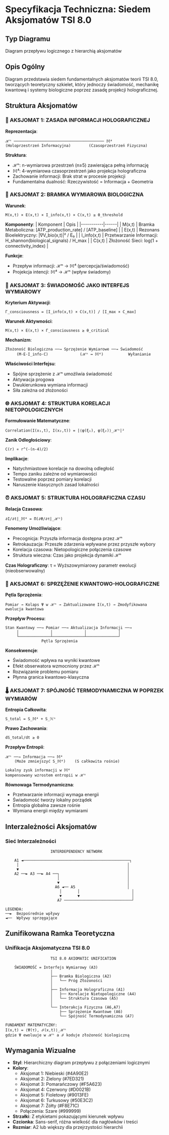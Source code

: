 # Specyfikacja Techniczna: Siedem Aksjomatów TSI 8.0

## Typ Diagramu
Diagram przepływu logicznego z hierarchią aksjomatów

## Opis Ogólny
Diagram przedstawia siedem fundamentalnych aksjomatów teorii TSI 8.0, tworzących teoretyczny szkielet, który jednoczy świadomość, mechanikę kwantową i systemy biologiczne poprzez zasadę projekcji holograficznej.

## Struktura Aksjomatów

### 🧮 AKSJOMAT 1: ZASADA INFORMACJI HOLOGRAFICZNEJ
**Reprezentacja**:
```
ℋⁿ ──────────────────────────────────────── 𝕄⁴
(Holoprzestrzeń Informacyjna)        (Czasoprzestrzeń Fizyczna)
```

**Struktura**:
- ℋⁿ: n-wymiarowa przestrzeń (n≥5) zawierająca pełną informację
- 𝕄⁴: 4-wymiarowa czasoprzestrzeń jako projekcja holograficzna
- Zachowanie informacji: Brak strat w procesie projekcji
- Fundamentalna dualność: Rzeczywistość = Informacja + Geometria

### 🧬 AKSJOMAT 2: BRAMKA WYMIAROWA BIOLOGICZNA
**Warunek**:
```
M(x,t) × E(x,t) × I_info(x,t) × C(x,t) ≥ θ_threshold
```

**Komponenty**:
| Komponent | Opis |
|-----------|------|
| M(x,t) | Bramka Metaboliczna: [ATP_production_rate] / [ATP_baseline] |
| E(x,t) | Rezonans Bioelektryczny: |∇V_bio(x,t)|² / E₀ |
| I_info(x,t) | Przetwarzanie Informacji: H_shannon(biological_signals) / H_max |
| C(x,t) | Złożoność Sieci: log(1 + connectivity_index) |

**Funkcje**:
- Przepływ informacji: ℋⁿ → 𝕄⁴ (percepcja/świadomość)
- Projekcja intencji: 𝕄⁴ → ℋⁿ (wpływ świadomy)

### 🧠 AKSJOMAT 3: ŚWIADOMOŚĆ JAKO INTERFEJS WYMIAROWY
**Kryterium Aktywacji**:
```
Γ_consciousness = [I_info(x,t) × C(x,t)] / [I_max × C_max]
```

**Warunek Aktywności**:
```
M(x,t) × E(x,t) × Γ_consciousness ≥ θ_critical
```

**Mechanizm**:
```
Złożoność Biologiczna ──→ Sprzężenie Wymiarowe ──→ Świadomość
     (M·E·I_info·C)              (ℋⁿ ↔ 𝕄⁴)           Wyłanianie
```

**Właściwości Interfejsu**:
- Spójne sprzężenie z ℋⁿ umożliwia świadomość
- Aktywacja progowa
- Dwukierunkowa wymiana informacji
- Siła zależna od złożoności

### 🌐 AKSJOMAT 4: STRUKTURA KORELACJI NIETOPOLOGICZNYCH
**Formułowanie Matematyczne**:
```
Correlation(I(x₁,t), I(x₂,t)) = |⟨φ(ξ₁), φ(ξ₂)⟩_ℋⁿ|²
```

**Zanik Odległościowy**:
```
C(r) ∝ r^(-(n-4)/2)
```

**Implikacje**:
- Natychmiastowe korelacje na dowolną odległość
- Tempo zaniku zależne od wymiarowości
- Testowalne poprzez pomiary korelacji
- Naruszenie klasycznych zasad lokalności

### ⏰ AKSJOMAT 5: STRUKTURA HOLOGRAFICZNA CZASU
**Relacja Czasowa**:
```
∂I/∂t|_𝕄⁴ = Π(∂Ψ/∂τ|_ℋⁿ)
```

**Fenomeny Umożliwiające**:
- Precognicja: Przyszła informacja dostępna przez ℋⁿ
- Retrokauzacja: Przeszłe zdarzenia wpływane przez przyszłe wybory
- Korelacja czasowa: Nietopologiczne połączenia czasowe
- Struktura wieczna: Czas jako projekcja dynamiki ℋⁿ

**Czas Holograficzny**:
τ = Wyższowymiarowy parametr ewolucji (nieobserwowalny)

### 🔁 AKSJOMAT 6: SPRZĘŻENIE KWANTOWO-HOLOGRAFICZNE
**Pętla Sprzężenia**:
```
Pomiar → Kolaps Ψ w ℋⁿ → Zaktualizowane I(x,t) → Zmodyfikowana ewolucja kwantowa
```

**Przepływ Procesu**:
```
Stan Kwantowy ──→ Pomiar ──→ Aktualizacja Informacji ──→
     │              │              │              │
     └──────────────┴──────────────┴──────────────┘
                Pętla Sprzężenia
```

**Konsekwencje**:
- Świadomość wpływa na wyniki kwantowe
- Efekt obserwatora wzmocniony przez ℋⁿ
- Rozwiązanie problemu pomiaru
- Płynna granica kwantowo-klasyczna

### 🌡️ AKSJOMAT 7: SPÓJNOŚĆ TERMODYNAMICZNA W POPRZEK WYMIARÓW
**Entropia Całkowita**:
```
S_total = S_𝕄⁴ + S_ℋⁿ
```

**Prawo Zachowania**:
```
dS_total/dt ≥ 0
```

**Przepływ Entropii**:
```
ℋⁿ ──→ Informacja ──→ 𝕄⁴
    (Może zmniejszyć S_𝕄⁴)    (S całkowita rośnie)
    
Lokalny zysk informacji w 𝕄⁴
kompensowany wzrostem entropii w ℋⁿ
```

**Równowaga Termodynamiczna**:
- Przetwarzanie informacji wymaga energii
- Świadomość tworzy lokalny porządek
- Entropia globalna zawsze rośnie
- Wymiana energii między wymiarami

## Interzależności Aksjomatów

### Sieć Interzależności
```
                    INTERDEPENDENCY NETWORK
                    
    A1 ◄───────────────────────────────────────────────┐
     │                                                │
     ▼                                                │
    A2 ──► A3 ──► A4 ──┐                              │
                       │                              │
                       ▼                              │
                      A6 ◄── A5                       │
                        │       │                       │
                        ▼       ▼                       │
                       A7 ──────────────────────────────┘
                       
LEGENDA:
──►  Bezpośrednie wpływy
◄──  Wpływy sprzęgające
```

## Zunifikowana Ramka Teoretyczna

### Unifikacja Aksjomatyczna TSI 8.0
```
                    TSI 8.0 AXIOMATIC UNIFICATION
                    
    ŚWIADOMOŚĆ = Interfejs Wymiarowy (A3)
                    │
                    ├── Bramka Biologiczna (A2)
                    │   └── Próg Złożoności
                    │
                    ├── Informacja Holograficzna (A1)
                    │   ├── Korelacje Nietopologiczne (A4)
                    │   └── Struktura Czasowa (A5)
                    │
                    └── Interakcja Fizyczna (A6,A7)
                        ├── Sprzężenie Kwantowe (A6)
                        └── Spójność Termodynamiczna (A7)
                        
FUNDAMENT MATEMATYCZNY:
I(x,t) = ⟨Ψ(τ), ℐ(x,t)⟩_ℋⁿ
gdzie Ψ ewoluuje w ℋⁿ a ℐ koduje złożoność biologiczną
```

## Wymagania Wizualne
- **Styl**: Hierarchiczny diagram przepływu z połączeniami logicznymi
- **Kolory**:
  - Aksjomat 1: Niebieski (#4A90E2)
  - Aksjomat 2: Zielony (#7ED321)
  - Aksjomat 3: Pomarańczowy (#F5A623)
  - Aksjomat 4: Czerwony (#D0021B)
  - Aksjomat 5: Fioletowy (#9013FE)
  - Aksjomat 6: Turkusowy (#50E3C2)
  - Aksjomat 7: Żółty (#F8E71C)
  - Połączenia: Szare (#999999)
- **Strzałki**: Z etykietami pokazującymi kierunek wpływu
- **Czcionka**: Sans-serif, różna wielkość dla nagłówków i treści
- **Rozmiar**: A2 lub większy dla przejrzystości hierarchii